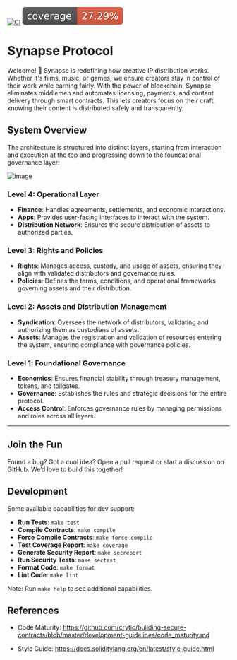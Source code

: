 
[![CI](https://github.com/Synaps3Protocol/protocol-core-v1/actions/workflows/ci.yaml/badge.svg)](https://github.com/Synaps3Protocol/protocol-core-v1/actions/workflows/ci.yaml)
[![COV](https://raw.githubusercontent.com/Synaps3Protocol/protocol-core-v1/main/.github/workflows/cov-badge.svg)](https://github.com/Synaps3Protocol/protocol-core-v1/actions/workflows/ci.yaml)

# Synapse Protocol
Welcome! 🎉 Synapse is redefining how creative IP distribution works. Whether it's films, music, or games, we ensure creators stay in control of their work while earning fairly. With the power of blockchain, Synapse eliminates middlemen and automates licensing, payments, and content delivery through smart contracts. This lets creators focus on their craft, knowing their content is distributed safely and transparently.

## System Overview

The architecture is structured into distinct layers, starting from interaction and execution at the top and progressing down to the foundational governance layer:

![image](https://github.com/user-attachments/assets/1a514778-bca4-4378-b6bb-19344a52491d)

### Level 4: Operational Layer
- **Finance**: Handles agreements, settlements, and economic interactions.
- **Apps**: Provides user-facing interfaces to interact with the system.
- **Distribution Network**: Ensures the secure distribution of assets to authorized parties.

### Level 3: Rights and Policies
- **Rights**: Manages access, custody, and usage of assets, ensuring they align with validated distributors and governance rules.
- **Policies**: Defines the terms, conditions, and operational frameworks governing assets and their distribution.

### Level 2: Assets and Distribution Management
- **Syndication**: Oversees the network of distributors, validating and authorizing them as custodians of assets.
- **Assets**: Manages the registration and validation of resources entering the system, ensuring compliance with governance policies.

### Level 1: Foundational Governance
- **Economics**: Ensures financial stability through treasury management, tokens, and tollgates.
- **Governance**: Establishes the rules and strategic decisions for the entire protocol.
- **Access Control**: Enforces governance rules by managing permissions and roles across all layers.

---

## Join the Fun
Found a bug? Got a cool idea? Open a pull request or start a discussion on GitHub. We’d love to build this together!

## Development

Some available capabilities for dev support:

* **Run Tests**: `make test`  
* **Compile Contracts**: `make compile`  
* **Force Compile Contracts**: `make force-compile`  
* **Test Coverage Report**: `make coverage`  
* **Generate Security Report**: `make secreport`  
* **Run Security Tests**: `make sectest`  
* **Format Code**: `make format`  
* **Lint Code**: `make lint`   

Note: Run `make help` to see additional capabilities.

## References

- Code Maturity: https://github.com/crytic/building-secure-contracts/blob/master/development-guidelines/code_maturity.md

- Style Guide: https://docs.soliditylang.org/en/latest/style-guide.html
